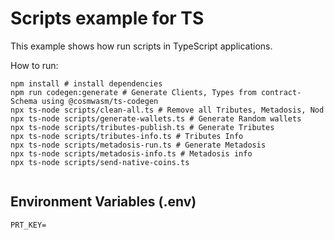 # Scripts example for TS

This example shows how run scripts in TypeScript applications.

How to run:

```shell
npm install # install dependencies
npm run codegen:generate # Generate Clients, Types from contract-Schema using @cosmwasm/ts-codegen
npx ts-node scripts/clean-all.ts # Remove all Tributes, Metadosis, Nod
npx ts-node scripts/generate-wallets.ts # Generate Random wallets
npx ts-node scripts/tributes-publish.ts # Generate Tributes
npx ts-node scripts/tributes-info.ts # Tributes Info
npx ts-node scripts/metadosis-run.ts # Generate Metadosis
npx ts-node scripts/metadosis-info.ts # Metadosis info
npx ts-node scripts/send-native-coins.ts 


```
## Environment Variables (.env)

```
PRT_KEY=
```
